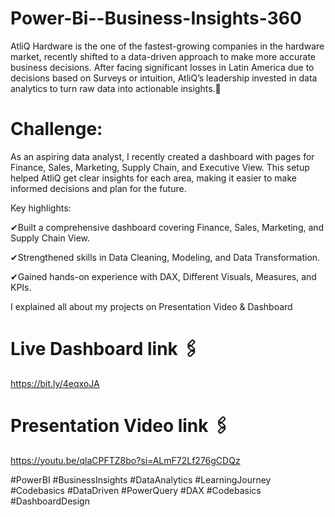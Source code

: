 # Power-Bi--Business-Insights-360


AtliQ Hardware is the one of the fastest-growing companies in the hardware market, recently shifted to a data-driven approach to make more accurate business decisions. After facing significant losses in Latin America due to decisions based on Surveys or intuition, AtliQ’s leadership invested in data analytics to turn raw data into actionable insights.🚀

# Challenge:

As an aspiring data analyst, I recently created a dashboard with pages for Finance, Sales, Marketing, Supply Chain, and Executive View. This setup helped AtliQ get clear insights for each area, making it easier to make informed decisions and plan for the future.

Key highlights:

✔Built a comprehensive dashboard covering Finance, Sales, Marketing, and Supply Chain View.

✔Strengthened skills in Data Cleaning, Modeling, and Data Transformation.

✔Gained hands-on experience with DAX, Different Visuals, Measures, and KPIs.

I explained all about my projects on Presentation Video & Dashboard

# Live Dashboard link 🖇️
https://bit.ly/4eqxoJA

# Presentation Video link 🖇️

https://youtu.be/qlaCPFTZ8bo?si=ALmF72Lf276gCDQz


#PowerBI #BusinessInsights #DataAnalytics #LearningJourney #Codebasics #DataDriven #PowerQuery #DAX #Codebasics #DashboardDesign
